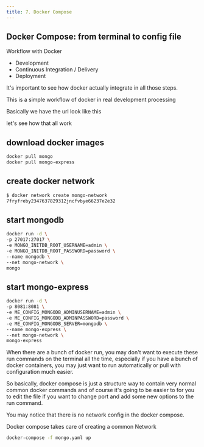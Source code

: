 ```yaml
---
title: 7. Docker Compose
---
```


## Docker Compose: from terminal to config file

Workflow with Docker

- Development
- Continuous Integration / Delivery
- Deployment

It's important to see how docker actually integrate in all those steps.

This is a simple workflow of docker in real development processing

Basically we have the url look like this

let's see how that all work

## download docker images

```bash
docker pull mongo
docker pull mongo-express
```

## create docker network

```bash
$ docker network create mongo-network
7fryfreby2347637829312jncfvbye66237e2e32
```

## start mongodb

```bash
docker run -d \
-p 27017:27017 \
-e MONGO_INITDB_ROOT_USERNAME=admin \
-e MONGO_INITDB_ROOT_PASSWORD=password \
--name mongodb \
--net mongo-network \
mongo
```

## start mongo-express

```bash
docker run -d \
-p 8081:8081 \
-e ME_CONFIG_MONGODB_ADMINUSERNAME=admin \
-e ME_CONFIG_MONGODB_ADMINPASSWORD=password \
-e ME_CONFIG_MONGODB_SERVER=mongodb \
--name mongo-express \
--net mongo-network \
mongo-express
```

When there are a bunch of docker run, you may don't want to execute these run commands on the terminal all the time, especially  if you have a bunch of docker containers, you may just want to run automatically or pull  with configuration much easier.

So basically, docker compose is just a structure way to contain very normal common docker commands and of course it's going to be easier to for you to edit the file if you want to change port and add  some new options to the run command.

You may notice that there is no network config in the docker compose.

Docker compose takes care of creating a common Network

```bash
docker-compose -f mongo.yaml up
```
